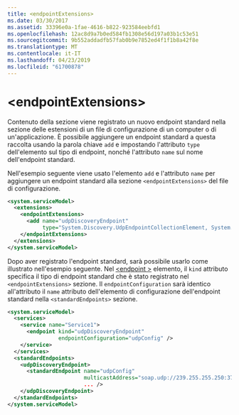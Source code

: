 ```yaml
---
title: <endpointExtensions>
ms.date: 03/30/2017
ms.assetid: 33396e0a-1fae-4616-b822-923584eebfd1
ms.openlocfilehash: 12ac8d9a7b0ed584fb1308e56d197a03b1c53e51
ms.sourcegitcommit: 9b552addadfb57fab0b9e7852ed4f1f1b8a42f8e
ms.translationtype: MT
ms.contentlocale: it-IT
ms.lasthandoff: 04/23/2019
ms.locfileid: "61700878"
---
```

# <a name="endpointextensions"></a>\<endpointExtensions>
Contenuto della sezione viene registrato un nuovo endpoint standard nella sezione delle estensioni di un file di configurazione di un computer o di un'applicazione. È possibile aggiungere un endpoint standard a questa raccolta usando la parola chiave `add` e impostando l'attributo `type` dell'elemento sul tipo di endpoint, nonché l'attributo `name` sul nome dell'endpoint standard.  
  
 Nell'esempio seguente viene usato l'elemento `add` e l'attributo `name` per aggiungere un endpoint standard alla sezione `<endpointExtensions>` del file di configurazione.  
  
```xml  
<system.serviceModel>
  <extensions>
    <endpointExtensions>
      <add name="udpDiscoveryEndpoint"
           type="System.Discovery.UdpEndpointCollectionElement, System.Discovery.dll, Version=1.0.0.0, Culture=neutral, PublicKeyToken=ffffffffffffffff"/>
    </endpointExtensions>
  </extensions>
</system.serviceModel>
```  
  
 Dopo aver registrato l'endpoint standard, sarà possibile usarlo come illustrato nell'esempio seguente. Nel [ \<endpoint >](../../../../../docs/framework/configure-apps/file-schema/wcf/endpoint-element.md) elemento, il `kind` attributo specifica il tipo di endpoint standard che è stato registrato nel `<endpointExtensions>` sezione. Il `endpointConfiguration` sarà identico all'attributo il `name` attributo dell'elemento di configurazione dell'endpoint standard nella `<standardEndpoints>` sezione.  
  
```xml  
<system.serviceModel>
  <services>
    <service name="Service1">
      <endpoint kind="udpDiscoveryEndpoint"
                endpointConfiguration="udpConfig" />
    </service>
  </services>
  <standardEndpoints>
    <udpDiscoveryEndpoint>
      <standardEndpoint name="udpConfig"
                        multicastAddress="soap.udp://239.255.255.250:3703"
                        ... />
    </udpDiscoveryEndpoint>
  </standardEndpoints>
</system.serviceModel>
```  
